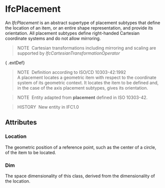 # IfcPlacement

An _IfcPlacement_ is an abstract supertype of placement subtypes that define the location of an item, or an entire shape representation, and provide its orientation. All placement subtypes define right-handed Cartesian coordinate systems and do not allow mirroring.

> NOTE&nbsp; Cartesian transformations including mirroring and scaling are supported by _IfcCartesianTransformationOperator_

{ .extDef}
> NOTE&nbsp; Definition according to ISO/CD 10303-42:1992  
> A placement locates a geometric item with respect to the coordinate system of its geometric context. It locates the item to be defined and, in the case of the axis placement subtypes, gives its orientation.

> NOTE&nbsp; Entity adapted from **placement** defined in ISO 10303-42.

> HISTORY&nbsp; New entity in IFC1.0

## Attributes

### Location
The geometric position of a reference point, such as the center of a circle, of the item to be located.

### Dim
The space dimensionality of this class, derived from the dimensionality of the location.
